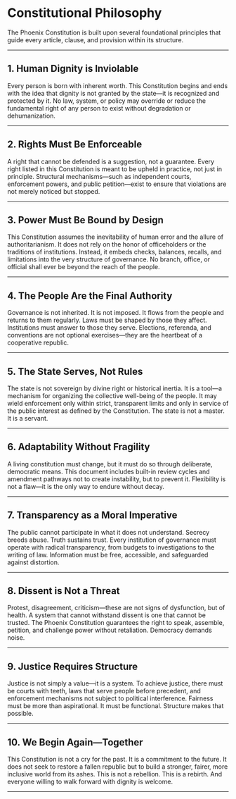 # Constitutional Philosophy

The Phoenix Constitution is built upon several foundational principles that guide every article, clause, and provision within its structure.

---

## 1. Human Dignity is Inviolable

Every person is born with inherent worth. This Constitution begins and ends with the idea that dignity is not granted by the state—it is recognized and protected by it. No law, system, or policy may override or reduce the fundamental right of any person to exist without degradation or dehumanization.

---

## 2. Rights Must Be Enforceable

A right that cannot be defended is a suggestion, not a guarantee. Every right listed in this Constitution is meant to be upheld in practice, not just in principle. Structural mechanisms—such as independent courts, enforcement powers, and public petition—exist to ensure that violations are not merely noticed but stopped.

---

## 3. Power Must Be Bound by Design

This Constitution assumes the inevitability of human error and the allure of authoritarianism. It does not rely on the honor of officeholders or the traditions of institutions. Instead, it embeds checks, balances, recalls, and limitations into the very structure of governance. No branch, office, or official shall ever be beyond the reach of the people.

---

## 4. The People Are the Final Authority

Governance is not inherited. It is not imposed. It flows from the people and returns to them regularly. Laws must be shaped by those they affect. Institutions must answer to those they serve. Elections, referenda, and conventions are not optional exercises—they are the heartbeat of a cooperative republic.

---

## 5. The State Serves, Not Rules

The state is not sovereign by divine right or historical inertia. It is a tool—a mechanism for organizing the collective well-being of the people. It may wield enforcement only within strict, transparent limits and only in service of the public interest as defined by the Constitution. The state is not a master. It is a servant.

---

## 6. Adaptability Without Fragility

A living constitution must change, but it must do so through deliberate, democratic means. This document includes built-in review cycles and amendment pathways not to create instability, but to prevent it. Flexibility is not a flaw—it is the only way to endure without decay.

---

## 7. Transparency as a Moral Imperative

The public cannot participate in what it does not understand. Secrecy breeds abuse. Truth sustains trust. Every institution of governance must operate with radical transparency, from budgets to investigations to the writing of law. Information must be free, accessible, and safeguarded against distortion.

---

## 8. Dissent is Not a Threat

Protest, disagreement, criticism—these are not signs of dysfunction, but of health. A system that cannot withstand dissent is one that cannot be trusted. The Phoenix Constitution guarantees the right to speak, assemble, petition, and challenge power without retaliation. Democracy demands noise.

---

## 9. Justice Requires Structure

Justice is not simply a value—it is a system. To achieve justice, there must be courts with teeth, laws that serve people before precedent, and enforcement mechanisms not subject to political interference. Fairness must be more than aspirational. It must be functional. Structure makes that possible.

---

## 10. We Begin Again—Together

This Constitution is not a cry for the past. It is a commitment to the future. It does not seek to restore a fallen republic but to build a stronger, fairer, more inclusive world from its ashes. This is not a rebellion. This is a rebirth. And everyone willing to walk forward with dignity is welcome.

---
